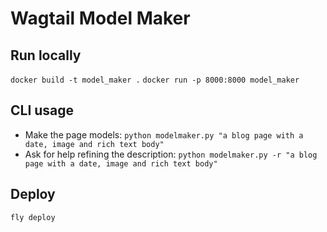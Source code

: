 # Wagtail Model Maker

## Run locally

`docker build -t model_maker .`
`docker run -p 8000:8000 model_maker`

## CLI usage

- Make the page models: `python modelmaker.py "a blog page with a date, image and rich text body"`
- Ask for help refining the description: `python modelmaker.py -r "a blog page with a date, image and rich text body"`

## Deploy

`fly deploy`
